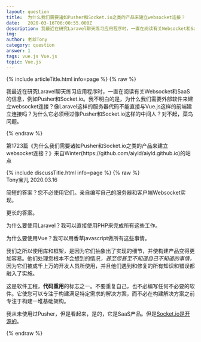 ```yaml
---
layout: question
title:  为什么我们需要诸如Pusher和Socket.io之类的产品来建立websocket连接？
date:   2020-03-16T06:00:55.000Z
description: 我最近在研究Laravel聊天练习应用程序时，一直在阅读有关Websocket和SaaS的信息，例如Pusher和Socket.io。我不明白的是，为什么...
img: 
author: 老丝Tony
category: question
answer: 1
tags: vue.js Vue.js
topic: Vue.js
---
```

<div class="article-root">
  <div class="article">
    {% include articleTitle.html info=page %}
    {% raw %}
    <div class="article-content"><p><font style="vertical-align: inherit;"><font style="vertical-align: inherit;">我最近在研究Laravel聊天练习应用程序时，一直在阅读有关Websocket和SaaS的信息，例如Pusher和Socket.io。</font><font style="vertical-align: inherit;">我不明白的是，为什么我们需要外部软件来建立websocket连接？</font><font style="vertical-align: inherit;">像Laravel这样的服务器代码不能直接与Vue.js这样的前端建立连接吗？</font><font style="vertical-align: inherit;">为什么它必须经过像Pusher和Socket.io这样的中间人？</font><font style="vertical-align: inherit;">对不起，菜鸟问题。</font></font></p></div>
    {% endraw %}
  </div>
  <p class="winter_mark">第1723篇《为什么我们需要诸如Pusher和Socket.io之类的产品来建立websocket连接？》来自Winter(https://github.com/aiyld/aiyld.github.io)的站点</p>
  <div class="discuss-wrapper">
    {% include discussTitle.html info=page %}
    {% raw %}
    <div class="discuss-item">
        <div class="discuss-parent">
          <div class="discuss-meta">
            <span class="discuss-user">Tony宝儿</span>
            <span class="discuss-time">2020.03.16</span>
          </div>
          <div class="discuss-comment"><p><font style="vertical-align: inherit;"><font style="vertical-align: inherit;">简短的答案？</font><font style="vertical-align: inherit;">您不必使用它们。</font><font style="vertical-align: inherit;">亲自编写自己的服务器和客户端Websocket实现。</font></font></p>

<p><font style="vertical-align: inherit;"><font style="vertical-align: inherit;">更长的答案。</font></font></p>

<p><font style="vertical-align: inherit;"><font style="vertical-align: inherit;">为什么要使用Laravel？</font><font style="vertical-align: inherit;">我可以直接使用PHP来完成所有这些工作。</font></font></p>

<p><font style="vertical-align: inherit;"><font style="vertical-align: inherit;">为什么要使用Vue？</font><font style="vertical-align: inherit;">我可以用香草javascript做所有这些事情。</font></font></p>

<p><font style="vertical-align: inherit;"><font style="vertical-align: inherit;">我们之所以使用库和框架，是因为它们抽象出了实现的细节，并使构建产品变得更加容易。</font><font style="vertical-align: inherit;">他们处理您根本不会想到的情况</font></font><em><font style="vertical-align: inherit;"><font style="vertical-align: inherit;">，甚至您甚至不知道自己不知道的事情，</font></font></em><font style="vertical-align: inherit;"><font style="vertical-align: inherit;">因为它们被成千上万的开发人员所使用，并且他们遇到和修复的所有知识和错误都融入了实施。</font></font></p>

<p><font style="vertical-align: inherit;"><font style="vertical-align: inherit;">这是软件工程，</font></font><strong><font style="vertical-align: inherit;"><font style="vertical-align: inherit;">代码重用</font></font></strong><font style="vertical-align: inherit;"><font style="vertical-align: inherit;">的标志之一</font><font style="vertical-align: inherit;">。</font><font style="vertical-align: inherit;">不要重复自己，也不必编写任何不必要的软件。</font><font style="vertical-align: inherit;">它使您可以专注于构建满足特定需求的解决方案，而不必在构建解决方案之前专注于构建一堆基础架构。</font></font></p>

<p><font style="vertical-align: inherit;"><font style="vertical-align: inherit;">我从未使用过Pusher，但是看起来，是的，它是SaaS产品。</font><font style="vertical-align: inherit;">但是</font></font><a href="https://github.com/socketio/socket.io" rel="noreferrer"><font style="vertical-align: inherit;"><font style="vertical-align: inherit;">Socket.io是开源的</font></font></a><font style="vertical-align: inherit;"><font style="vertical-align: inherit;">。</font></font></p></div>
        </div></div>
    {% endraw %}
  </div>
<div>
